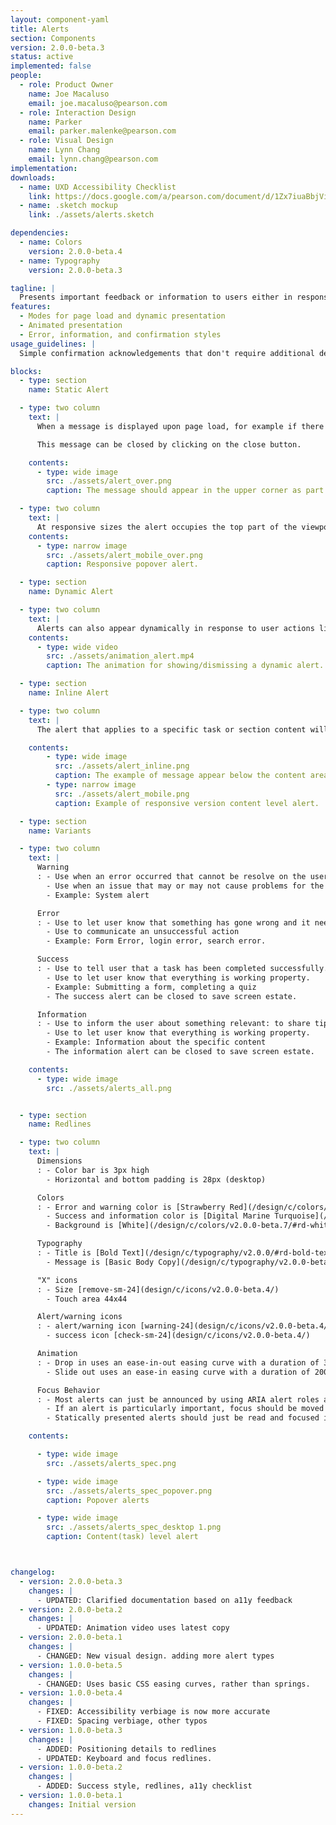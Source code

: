 ```yaml
---
layout: component-yaml
title: Alerts
section: Components
version: 2.0.0-beta.3
status: active
implemented: false
people:
  - role: Product Owner
    name: Joe Macaluso
    email: joe.macaluso@pearson.com
  - role: Interaction Design
    name: Parker
    email: parker.malenke@pearson.com
  - role: Visual Design
    name: Lynn Chang
    email: lynn.chang@pearson.com
implementation:
downloads:
  - name: UXD Accessibility Checklist
    link: https://docs.google.com/a/pearson.com/document/d/1Zx7iuaBbjVis_m6p5yXxBxXhJFCYSagSgb-v6D9HaX8/edit?usp=sharing
  - name: .sketch mockup
    link: ./assets/alerts.sketch

dependencies:
  - name: Colors
    version: 2.0.0-beta.4
  - name: Typography
    version: 2.0.0-beta.3

tagline: |
  Presents important feedback or information to users either in response to their actions or upon page load.
features:
  - Modes for page load and dynamic presentation
  - Animated presentation
  - Error, information, and confirmation styles
usage_guidelines: |
  Simple confirmation acknowledgements that don't require additional detail should just use a confirmation button. If an error occurs or additional information is needed to clarify then the appropriate alert style may be dynamically presented.

blocks:
  - type: section
    name: Static Alert

  - type: two column
    text: |
      When a message is displayed upon page load, for example if there was an error confirming an email address, the alert should appear statically in the upper left corner of the page or if on a mobile device the message will appear in the center of the mobile devices screen.  This location will make it noticeable even when the user screen is magnified.

      This message can be closed by clicking on the close button.

    contents:
      - type: wide image
        src: ./assets/alert_over.png
        caption: The message should appear in the upper corner as part of the normal page load.

  - type: two column
    text: |
      At responsive sizes the alert occupies the top part of the viewport.
    contents:
      - type: narrow image
        src: ./assets/alert_mobile_over.png
        caption: Responsive popover alert.

  - type: section
    name: Dynamic Alert

  - type: two column
    text: |
      Alerts can also appear dynamically in response to user actions like submitting a form, choosing an option, or completing an assignment. In this case the alert will animate down from the top.
    contents:
      - type: wide video
        src: ./assets/animation_alert.mp4
        caption: The animation for showing/dismissing a dynamic alert.

  - type: section
    name: Inline Alert

  - type: two column
    text: |
      The alert that applies to a specific task or section content will be displayed above or below where the action occurred.

    contents:
        - type: wide image
          src: ./assets/alert_inline.png
          caption: The example of message appear below the content area.
        - type: narrow image
          src: ./assets/alert_mobile.png
          caption: Example of responsive version content level alert.

  - type: section
    name: Variants

  - type: two column
    text: |
      Warning
      : - Use when an error occurred that cannot be resolve on the user end.
        - Use when an issue that may or may not cause problems for the users, but the user should know about.
        - Example: System alert

      Error
      : - Use to let user know that something has gone wrong and it needs to be resolved to complete the task. IT can also provide suggestions on how to proceed.
        - Use to communicate an unsuccessful action
        - Example: Form Error, login error, search error.

      Success
      : - Use to tell user that a task has been completed successfully.
        - Use to let user know that everything is working property.
        - Example: Submitting a form, completing a quiz
        - The success alert can be closed to save screen estate.

      Information
      : - Use to inform the user about something relevant: to share tips or suggestions.
        - Use to let user know that everything is working property.
        - Example: Information about the specific content
        - The information alert can be closed to save screen estate.

    contents:
      - type: wide image
        src: ./assets/alerts_all.png


  - type: section
    name: Redlines

  - type: two column
    text: |
      Dimensions
      : - Color bar is 3px high
        - Horizontal and bottom padding is 28px (desktop)

      Colors
      : - Error and warning color is [Strawberry Red](/design/c/colors/v2.0.0-beta.7/#rd-strawberry-red)
        - Success and information color is [Digital Marine Turquoise](/design/c/colors/v2.0.0-beta.7/#rd-digital-marine-turquoise)
        - Background is [White](/design/c/colors/v2.0.0-beta.7/#rd-white)

      Typography
      : - Title is [Bold Text](/design/c/typography/v2.0.0/#rd-bold-text)
        - Message is [Basic Body Copy](/design/c/typography/v2.0.0-beta.3/#rd-basic-body)

      "X" icons
      : - Size [remove-sm-24](design/c/icons/v2.0.0-beta.4/)
        - Touch area 44x44

      Alert/warning icons
      : - alert/warning icon [warning-24](design/c/icons/v2.0.0-beta.4/)
        - success icon [check-sm-24](design/c/icons/v2.0.0-beta.4/)

      Animation
      : - Drop in uses an ease-in-out easing curve with a duration of 300ms
        - Slide out uses an ease-in easing curve with a duration of 200ms

      Focus Behavior
      : - Most alerts can just be announced by using ARIA alert roles and don't need special focus treatment
        - If an alert is particularly important, focus should be moved to the first element of the alert (and restored to it's original position upon dismissal)
        - Statically presented alerts should just be read and focused in the normal flow of the document

    contents:

      - type: wide image
        src: ./assets/alerts_spec.png

      - type: wide image
        src: ./assets/alerts_spec_popover.png
        caption: Popover alerts

      - type: wide image
        src: ./assets/alerts_spec_desktop 1.png
        caption: Content(task) level alert



changelog:
  - version: 2.0.0-beta.3
    changes: |
      - UPDATED: Clarified documentation based on a11y feedback
  - version: 2.0.0-beta.2
    changes: |
      - UPDATED: Animation video uses latest copy
  - version: 2.0.0-beta.1
    changes: |
      - CHANGED: New visual design. adding more alert types
  - version: 1.0.0-beta.5
    changes: |
      - CHANGED: Uses basic CSS easing curves, rather than springs.
  - version: 1.0.0-beta.4
    changes: |
      - FIXED: Accessibility verbiage is now more accurate
      - FIXED: Spacing verbiage, other typos
  - version: 1.0.0-beta.3
    changes: |
      - ADDED: Positioning details to redlines
      - UPDATED: Keyboard and focus redlines.
  - version: 1.0.0-beta.2
    changes: |
      - ADDED: Success style, redlines, a11y checklist
  - version: 1.0.0-beta.1
    changes: Initial version
---
```

